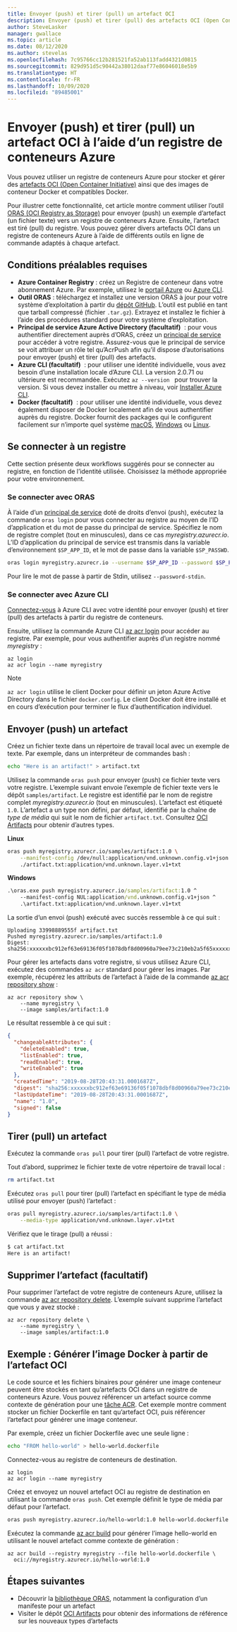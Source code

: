 ```yaml
---
title: Envoyer (push) et tirer (pull) un artefact OCI
description: Envoyer (push) et tirer (pull) des artefacts OCI (Open Container Initiative) à l’aide d’un registre de conteneurs privé dans Azure
author: SteveLasker
manager: gwallace
ms.topic: article
ms.date: 08/12/2020
ms.author: stevelas
ms.openlocfilehash: 7c95766cc12b281521fa52ab113fadd4321d0815
ms.sourcegitcommit: 829d951d5c90442a38012daaf77e86046018e5b9
ms.translationtype: HT
ms.contentlocale: fr-FR
ms.lasthandoff: 10/09/2020
ms.locfileid: "89485001"
---
```

# <a name="push-and-pull-an-oci-artifact-using-an-azure-container-registry"></a>Envoyer (push) et tirer (pull) un artefact OCI à l’aide d’un registre de conteneurs Azure

Vous pouvez utiliser un registre de conteneurs Azure pour stocker et gérer des [artefacts OCI (Open Container Initiative)](container-registry-image-formats.md#oci-artifacts) ainsi que des images de conteneur Docker et compatibles Docker.

Pour illustrer cette fonctionnalité, cet article montre comment utiliser l’outil [ORAS (OCI Registry as Storage)](https://github.com/deislabs/oras) pour envoyer (push) un exemple d’artefact (un fichier texte) vers un registre de conteneurs Azure. Ensuite, l’artefact est tiré (pull) du registre. Vous pouvez gérer divers artefacts OCI dans un registre de conteneurs Azure à l’aide de différents outils en ligne de commande adaptés à chaque artefact.

## <a name="prerequisites"></a>Conditions préalables requises

* **Azure Container Registry** : créez un Registre de conteneur dans votre abonnement Azure. Par exemple, utilisez le [portail Azure](container-registry-get-started-portal.md) ou [Azure CLI](container-registry-get-started-azure-cli.md).
* **Outil ORAS** : téléchargez et installez une version ORAS à jour pour votre système d’exploitation à partir du [dépôt GitHub](https://github.com/deislabs/oras/releases). L’outil est publié en tant que tarball compressé (fichier `.tar.gz`). Extrayez et installez le fichier à l’aide des procédures standard pour votre système d’exploitation.
* **Principal de service Azure Active Directory (facultatif)**  : pour vous authentifier directement auprès d’ORAS, créez un [principal de service](container-registry-auth-service-principal.md) pour accéder à votre registre. Assurez-vous que le principal de service se voit attribuer un rôle tel qu’AcrPush afin qu’il dispose d’autorisations pour envoyer (push) et tirer (pull) des artefacts.
* **Azure CLI (facultatif)**  : pour utiliser une identité individuelle, vous avez besoin d’une installation locale d’Azure CLI. La version 2.0.71 ou ultérieure est recommandée. Exécutez `az --version ` pour trouver la version. Si vous devez installer ou mettre à niveau, voir [Installer Azure CLI](/cli/azure/install-azure-cli).
* **Docker (facultatif)**  : pour utiliser une identité individuelle, vous devez également disposer de Docker localement afin de vous authentifier auprès du registre. Docker fournit des packages qui le configurent facilement sur n’importe quel système [macOS][docker-mac], [Windows][docker-windows] ou [Linux][docker-linux].


## <a name="sign-in-to-a-registry"></a>Se connecter à un registre

Cette section présente deux workflows suggérés pour se connecter au registre, en fonction de l’identité utilisée. Choisissez la méthode appropriée pour votre environnement.

### <a name="sign-in-with-oras"></a>Se connecter avec ORAS

À l’aide d’un [principal de service](container-registry-auth-service-principal.md) doté de droits d’envoi (push), exécutez la commande `oras login` pour vous connecter au registre au moyen de l’ID d’application et du mot de passe du principal de service. Spécifiez le nom de registre complet (tout en minuscules), dans ce cas *myregistry.azurecr.io*. L’ID d’application du principal de service est transmis dans la variable d’environnement `$SP_APP_ID`, et le mot de passe dans la variable `$SP_PASSWD`.

```bash
oras login myregistry.azurecr.io --username $SP_APP_ID --password $SP_PASSWD
```

Pour lire le mot de passe à partir de Stdin, utilisez `--password-stdin`.

### <a name="sign-in-with-azure-cli"></a>Se connecter avec Azure CLI

[Connectez-vous](/cli/azure/authenticate-azure-cli) à Azure CLI avec votre identité pour envoyer (push) et tirer (pull) des artefacts à partir du registre de conteneurs.

Ensuite, utilisez la commande Azure CLI [az acr login](/cli/azure/acr?view=azure-cli-latest#az-acr-login) pour accéder au registre. Par exemple, pour vous authentifier auprès d’un registre nommé *myregistry* :

```azurecli
az login
az acr login --name myregistry
```

> [!NOTE]
> `az acr login` utilise le client Docker pour définir un jeton Azure Active Directory dans le fichier `docker.config`. Le client Docker doit être installé et en cours d’exécution pour terminer le flux d’authentification individuel.

## <a name="push-an-artifact"></a>Envoyer (push) un artefact

Créez un fichier texte dans un répertoire de travail local avec un exemple de texte. Par exemple, dans un interpréteur de commandes bash :

```bash
echo "Here is an artifact!" > artifact.txt
```

Utilisez la commande `oras push` pour envoyer (push) ce fichier texte vers votre registre. L’exemple suivant envoie l’exemple de fichier texte vers le dépôt `samples/artifact`. Le registre est identifié par le nom de registre complet *myregistry.azurecr.io* (tout en minuscules). L’artefact est étiqueté `1.0`. L’artefact a un type non défini, par défaut, identifié par la chaîne de *type de média* qui suit le nom de fichier `artifact.txt`. Consultez [OCI Artifacts](https://github.com/opencontainers/artifacts) pour obtenir d’autres types. 

**Linux**

```bash
oras push myregistry.azurecr.io/samples/artifact:1.0 \
    --manifest-config /dev/null:application/vnd.unknown.config.v1+json \
    ./artifact.txt:application/vnd.unknown.layer.v1+txt
```

**Windows**

```cmd
.\oras.exe push myregistry.azurecr.io/samples/artifact:1.0 ^
    --manifest-config NUL:application/vnd.unknown.config.v1+json ^
    .\artifact.txt:application/vnd.unknown.layer.v1+txt
```

La sortie d’un envoi (push) exécuté avec succès ressemble à ce qui suit :

```console
Uploading 33998889555f artifact.txt
Pushed myregistry.azurecr.io/samples/artifact:1.0
Digest: sha256:xxxxxxbc912ef63e69136f05f1078dbf8d00960a79ee73c210eb2a5f65xxxxxx
```

Pour gérer les artefacts dans votre registre, si vous utilisez Azure CLI, exécutez des commandes `az acr` standard pour gérer les images. Par exemple, récupérez les attributs de l’artefact à l’aide de la commande [az acr repository show][az-acr-repository-show] :

```azurecli
az acr repository show \
    --name myregistry \
    --image samples/artifact:1.0
```

Le résultat ressemble à ce qui suit :

```json
{
  "changeableAttributes": {
    "deleteEnabled": true,
    "listEnabled": true,
    "readEnabled": true,
    "writeEnabled": true
  },
  "createdTime": "2019-08-28T20:43:31.0001687Z",
  "digest": "sha256:xxxxxxbc912ef63e69136f05f1078dbf8d00960a79ee73c210eb2a5f65xxxxxx",
  "lastUpdateTime": "2019-08-28T20:43:31.0001687Z",
  "name": "1.0",
  "signed": false
}
```

## <a name="pull-an-artifact"></a>Tirer (pull) un artefact

Exécutez la commande `oras pull` pour tirer (pull) l’artefact de votre registre.

Tout d’abord, supprimez le fichier texte de votre répertoire de travail local :

```bash
rm artifact.txt
```

Exécutez `oras pull` pour tirer (pull) l’artefact en spécifiant le type de média utilisé pour envoyer (push) l’artefact :

```bash
oras pull myregistry.azurecr.io/samples/artifact:1.0 \
    --media-type application/vnd.unknown.layer.v1+txt
```

Vérifiez que le tirage (pull) a réussi :

```bash
$ cat artifact.txt
Here is an artifact!
```

## <a name="remove-the-artifact-optional"></a>Supprimer l’artefact (facultatif)

Pour supprimer l’artefact de votre registre de conteneurs Azure, utilisez la commande [az acr repository delete][az-acr-repository-delete]. L’exemple suivant supprime l’artefact que vous y avez stocké :

```azurecli
az acr repository delete \
    --name myregistry \
    --image samples/artifact:1.0
```

## <a name="example-build-docker-image-from-oci-artifact"></a>Exemple : Générer l’image Docker à partir de l’artefact OCI

Le code source et les fichiers binaires pour générer une image conteneur peuvent être stockés en tant qu’artefacts OCI dans un registre de conteneurs Azure. Vous pouvez référencer un artefact source comme contexte de génération pour une [tâche ACR](container-registry-tasks-overview.md). Cet exemple montre comment stocker un fichier Dockerfile en tant qu’artefact OCI, puis référencer l’artefact pour générer une image conteneur.

Par exemple, créez un fichier Dockerfile avec une seule ligne :

```bash
echo "FROM hello-world" > hello-world.dockerfile
```

Connectez-vous au registre de conteneurs de destination.

```azurecli
az login
az acr login --name myregistry
```

Créez et envoyez un nouvel artefact OCI au registre de destination en utilisant la commande `oras push`. Cet exemple définit le type de média par défaut pour l’artefact.

```bash
oras push myregistry.azurecr.io/hello-world:1.0 hello-world.dockerfile
```

Exécutez la commande [az acr build](/cli/azure/acr#az-acr-build) pour générer l’image hello-world en utilisant le nouvel artefact comme contexte de génération :

```azurecli
az acr build --registry myregistry --file hello-world.dockerfile \
  oci://myregistry.azurecr.io/hello-world:1.0
```

## <a name="next-steps"></a>Étapes suivantes

* Découvrir la [bibliothèque ORAS](https://github.com/deislabs/oras/tree/master/docs), notamment la configuration d’un manifeste pour un artefact
* Visiter le dépôt [OCI Artifacts](https://github.com/opencontainers/artifacts) pour obtenir des informations de référence sur les nouveaux types d’artefacts



<!-- LINKS - external -->
[docker-linux]: https://docs.docker.com/engine/installation/#supported-platforms
[docker-mac]: https://docs.docker.com/docker-for-mac/
[docker-windows]: https://docs.docker.com/docker-for-windows/

<!-- LINKS - internal -->
[az-acr-repository-show]: /cli/azure/acr/repository?#az-acr-repository-show
[az-acr-repository-delete]: /cli/azure/acr/repository#az-acr-repository-delete
